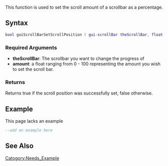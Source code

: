 This function is used to set the scroll amount of a scrollbar as a percentage.

Syntax
------

``` lua
bool guiScrollBarSetScrollPosition ( gui-scrollBar theScrollBar, float amount )
```

### Required Arguments

-   **theScrollBar**: The scrollbar you want to change the progress of
-   **amount**: a float ranging from 0 - 100 representing the amount you wish to set the scroll bar.

### Returns

Returns true if the scroll position was successfully set, false otherwise.

Example
-------

This page lacks an example

``` lua
--add an example here
```

See Also
--------

[Catogory:Needs\_Example](/docs/catogory:needs_example.md "wikilink")
